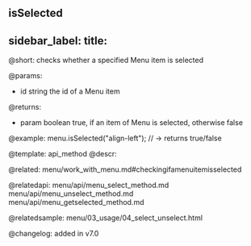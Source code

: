 isSelected
---
sidebar_label: 
title: 
---          

@short: checks whether a specified Menu item is selected


@params:
- id	string  the id of a Menu item

@returns:
- param	    boolean     true, if an item of Menu is selected, otherwise false


@example:
menu.isSelected("align-left"); // -> returns true/false


@template: api_method
@descr:

@related: menu/work_with_menu.md#checkingifamenuitemisselected

@relatedapi:
menu/api/menu_select_method.md
menu/api/menu_unselect_method.md
menu/api/menu_getselected_method.md

@relatedsample:
menu/03_usage/04_select_unselect.html

@changelog:
added in v7.0